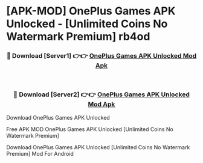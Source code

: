 # [APK-MOD] OnePlus Games APK Unlocked - [Unlimited Coins No Watermark Premium] rb4od



<div align="center">
<h3>🔴 Download [Server1] 👉👉 <a href="https://momento.my/?title=OnePlus_Games_APK_Unlocked">OnePlus Games APK Unlocked Mod Apk</a></h3><br>

<h3>🔴 Download [Server2] 👉👉 <a href="https://momento.my/?title=OnePlus_Games_APK_Unlocked">OnePlus Games APK Unlocked Mod Apk</a></h3>
</div>



Download OnePlus Games APK Unlocked 

Free APK MOD OnePlus Games APK Unlocked [Unlimited Coins No Watermark Premium]

Download OnePlus Games APK Unlocked [Unlimited Coins No Watermark Premium] Mod For Android

